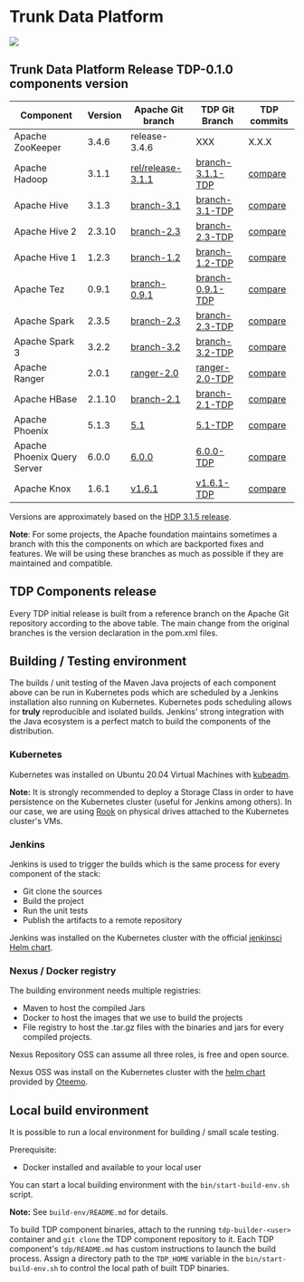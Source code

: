 # Trunk Data Platform

![](static/tdp_logo.png)

## Trunk Data Platform Release TDP-0.1.0 components version

| Component                   | Version | Apache Git branch                                                          | TDP Git Branch                                                                  | TDP commits                                                                           |
| --------------------------- | ------- | -------------------------------------------------------------------------- | ------------------------------------------------------------------------------- | ------------------------------------------------------------------------------------- |
| Apache ZooKeeper            | 3.4.6   | release-3.4.6                                                              | XXX                                                                             | X.X.X                                                                                 |
| Apache Hadoop               | 3.1.1   | [rel/release-3.1.1](https://github.com/apache/hadoop/commits/branch-3.1.1) | [branch-3.1.1-TDP](https://github.com/TOSIT-IO/hadoop/commits/branch-3.1.1-TDP) | [compare](https://github.com/TOSIT-IO/hadoop/compare/branch-3.1.1...branch-3.1.1-TDP) |
| Apache Hive                 | 3.1.3   | [branch-3.1](https://github.com/apache/hive/commits/branch-3.1)            | [branch-3.1-TDP](https://github.com/TOSIT-IO/hive/commits/branch-3.1-TDP)       | [compare](https://github.com/TOSIT-IO/hive/compare/branch-3.1...branch-3.1-TDP)       |
| Apache Hive 2               | 2.3.10  | [branch-2.3](https://github.com/apache/hive/commits/branch-2.3)            | [branch-2.3-TDP](https://github.com/TOSIT-IO/hive/commits/branch-2.3-TDP)          | [compare](https://github.com/TOSIT-IO/hive/compare/branch-2.3...branch-2.3-TDP)       |
| Apache Hive 1               | 1.2.3   | [branch-1.2](https://github.com/apache/hive/commits/branch-1.2)            | [branch-1.2-TDP](https://github.com/TOSIT-IO/hive/commits/branch-1.2-TDP)       | [compare](https://github.com/TOSIT-IO/hive/compare/branch-1.2...branch-1.2-TDP)       |
| Apache Tez                  | 0.9.1   | [branch-0.9.1](https://github.com/apache/tez/commits/branch-0.9.1)         | [branch-0.9.1-TDP](https://github.com/TOSIT-IO/tez/commits/branch-0.9.1-TDP)    | [compare](https://github.com/TOSIT-IO/tez/compare/branch-0.9.1...branch-0.9.1-TDP)    |
| Apache Spark                | 2.3.5   | [branch-2.3](https://github.com/apache/spark/commits/branch-2.3)           | [branch-2.3-TDP](https://github.com/TOSIT-IO/spark/commits/branch-2.3-TDP)      | [compare](https://github.com/TOSIT-IO/spark/compare/branch-2.3...branch-2.3-TDP)      |
| Apache Spark 3              | 3.2.2   | [branch-3.2](https://github.com/apache/spark/commits/branch-3.2)           | [branch-3.2-TDP](https://github.com/TOSIT-IO/spark/commits/branch-3.2-TDP)      | [compare](https://github.com/TOSIT-IO/spark/compare/branch-3.2...branch-3.2-TDP)      |
| Apache Ranger               | 2.0.1   | [ranger-2.0](https://github.com/TOSIT-IO/ranger/tree/ranger-2.0)           | [ranger-2.0-TDP](https://github.com/TOSIT-IO/ranger/tree/ranger-2.0-TDP)        | [compare](https://github.com/TOSIT-IO/ranger/compare/ranger-2.0...ranger-2.0-TDP)     |
| Apache HBase                | 2.1.10  | [branch-2.1](https://github.com/TOSIT-IO/hbase/commits/branch-2.1)         | [branch-2.1-TDP](https://github.com/TOSIT-IO/hbase/commits/branch-2.1-TDP)      | [compare](https://github.com/TOSIT-IO/hbase/compare/branch-2.1...branch-2.1-TDP)      |
| Apache Phoenix              | 5.1.3   | [5.1](https://github.com/TOSIT-IO/phoenix/commits/5.1)                     | [5.1-TDP](https://github.com/TOSIT-IO/phoenix/commits/5.1-TDP)                  | [compare](https://github.com/TOSIT-IO/phoenix/compare/5.1...5.1-TDP)                  |
| Apache Phoenix Query Server | 6.0.0   | [6.0.0](https://github.com/TOSIT-IO/phoenix-queryserver/commits/6.0.0)     | [6.0.0-TDP](https://github.com/TOSIT-IO/phoenix-queryserver/commits/6.0.0-TDP)  | [compare](https://github.com/TOSIT-IO/phoenix-queryserver/compare/6.0.0...6.0.0-TDP)  |
| Apache Knox                 | 1.6.1   | [v1.6.1](https://github.com/TOSIT-IO/knox/commits/v1.6.1)                  | [v1.6.1-TDP](https://github.com/TOSIT-IO/knox/commits/v1.6.1-TDP)               | [compare](https://github.com/TOSIT-IO/knox/compare/v1.6.1...v1.6.1-TDP)               |

Versions are approximately based on the [HDP 3.1.5 release](https://docs.cloudera.com/HDPDocuments/HDP3/HDP-3.1.5/release-notes/content/hdp_relnotes.html).

**Note**: For some projects, the Apache foundation maintains sometimes a branch with this the components on which are backported fixes and features. We will be using these branches as much as possible if they are maintained and compatible.

## TDP Components release

Every TDP initial release is built from a reference branch on the Apache Git repository according to the above table. The main change from the original branches is the version declaration in the pom.xml files.

## Building / Testing environment

The builds / unit testing of the Maven Java projects of each component above can be run in Kubernetes pods which are scheduled by a Jenkins installation also running on Kubernetes.
Kubernetes pods scheduling allows for **truly** reproducible and isolated builds. Jenkins' strong integration with the Java ecosystem is a perfect match to build the components of the distribution.

### Kubernetes

Kubernetes was installed on Ubuntu 20.04 Virtual Machines with [kubeadm](https://kubernetes.io/docs/setup/production-environment/tools/kubeadm/create-cluster-kubeadm/).

**Note:** It is strongly recommended to deploy a Storage Class in order to have persistence on the Kubernetes cluster (useful for Jenkins among others). In our case, we are using [Rook](https://rook.io/) on physical drives attached to the Kubernetes cluster's VMs.

### Jenkins

Jenkins is used to trigger the builds which is the same process for every component of the stack:

- Git clone the sources
- Build the project
- Run the unit tests
- Publish the artifacts to a remote repository

Jenkins was installed on the Kubernetes cluster with the official [jenkinsci Helm chart](https://github.com/jenkinsci/helm-charts).

### Nexus / Docker registry

The building environment needs multiple registries:

- Maven to host the compiled Jars
- Docker to host the images that we use to build the projects
- File registry to host the .tar.gz files with the binaries and jars for every compiled projects.

Nexus Repository OSS can assume all three roles, is free and open source.

Nexus OSS was install on the Kubernetes cluster with the [helm chart](https://github.com/Oteemo/charts/tree/master/charts/sonatype-nexus) provided by [Oteemo](https://github.com/Oteemo).

## Local build environment

It is possible to run a local environment for building / small scale testing.

Prerequisite:

- Docker installed and available to your local user

You can start a local building environment with the `bin/start-build-env.sh` script.

**Note:** See `build-env/README.md` for details.

To build TDP component binaries, attach to the running `tdp-builder-<user>` container and `git clone` the TDP component repository to it. Each TDP component's `tdp/README.md` has custom instructions to launch the build process.
Assign a directory path to the `TDP_HOME` variable in the `bin/start-build-env.sh` to control the local path of built TDP binaries.
